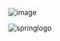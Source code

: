 ![image](https://github.com/steparon/steparon/assets/138889090/1cb9bf45-13ee-4787-bd7e-c9dae354720d)

![springlogo](https://github.com/steparon/steparon/assets/138889090/547b20a3-c1ca-42a4-b509-d6e48e82a235)




